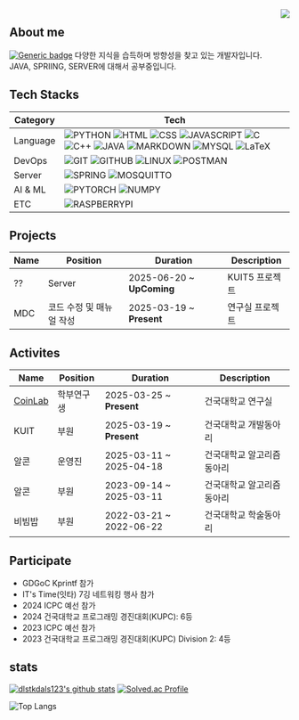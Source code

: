 <img align="right" src="https://badgen.net/github/last-commit/dlstkdals123/dlstkdals123/" />

## About me
[![Generic badge](https://img.shields.io/badge/Notion-%23000000.svg?style=for-the-badge&logo=notion&logoColor=white)]([https://shields.io/](https://mica-feet-30d.notion.site/2099b7e646e780f289b1d087996f4a40?source=copy_link))  
다양한 지식을 습득하며 방향성을 찾고 있는 개발자입니다.  
JAVA, SPRIING, SERVER에 대해서 공부중입니다.  


## Tech Stacks
|Category|Tech|
|--------|----|
|Language|![PYTHON](https://img.shields.io/badge/Python-3776AB?style=for-the-badge&logo=python&logoColor=white) ![HTML](https://img.shields.io/badge/HTML-239120?style=for-the-badge&logo=html5&logoColor=white) ![CSS](https://img.shields.io/badge/CSS-239120?&style=for-the-badge&logo=css3&logoColor=white) ![JAVASCRIPT](https://img.shields.io/badge/JavaScript-F7DF1E?style=for-the-badge&logo=JavaScript&logoColor=white) ![C](https://img.shields.io/badge/C-00599C?style=for-the-badge&logo=c&logoColor=white) ![C++](https://img.shields.io/badge/C%2B%2B-00599C?style=for-the-badge&logo=c%2B%2B&logoColor=white) ![JAVA](https://img.shields.io/badge/Java-ED8B00?style=for-the-badge&logo=openjdk&logoColor=white) ![MARKDOWN](https://img.shields.io/badge/Markdown-000000?style=for-the-badge&logo=markdown&logoColor=white) ![MYSQL](https://img.shields.io/badge/MySQL-00000F?style=for-the-badge&logo=mysql&logoColor=white) ![LaTeX](https://img.shields.io/badge/LaTeX-008080?style=for-the-badge&logo=latex) |
|DevOps|![GIT](https://img.shields.io/badge/GIT-E44C30?style=for-the-badge&logo=git&logoColor=white) ![GITHUB](https://img.shields.io/badge/GitHub-100000?style=for-the-badge&logo=github&logoColor=white) ![LINUX](https://img.shields.io/badge/Linux-FCC624?style=for-the-badge&logo=linux&logoColor=black) ![POSTMAN](https://img.shields.io/badge/Postman-FF6C37?style=for-the-badge&logo=postman&logoColor=white) |
|Server|![SPRING](https://img.shields.io/badge/Spring-6DB33F?style=for-the-badge&logo=spring&logoColor=white) ![MOSQUITTO](https://img.shields.io/badge/MOSQUITTO-660066?style=for-the-badge&logo=mqtt)|
|AI & ML|![PYTORCH](https://img.shields.io/badge/PYTORCH-EE4C2C?style=for-the-badge&logo=pytorch&labelColor=white) ![NUMPY](https://img.shields.io/badge/NUMPY-013243?style=for-the-badge&logo=numpy)|
|ETC|![RASPBERRYPI](https://img.shields.io/badge/RASPBERRYPI-A22846?style=for-the-badge&logo=raspberrypi)|

## Projects
|Name|Position|Duration|Description|
|----|--------|--------|-----------|
|??|Server|2025-06-20 ~ **UpComing**|KUIT5 프로젝트|
|MDC|코드 수정 및 매뉴얼 작성|2025-03-19 ~ **Present**|연구실 프로젝트|


## Activites
|Name|Position|Duration|Description|
|----|--------|--------|-----------|
|[CoinLab](http://coin.konkuk.ac.kr)|학부연구생|2025-03-25 ~ **Present**|건국대학교 연구실|
|KUIT|부원|2025-03-19 ~ **Present**|건국대학교 개발동아리|
|알콘|운영진|2025-03-11 ~ 2025-04-18|건국대학교 알고리즘동아리|
|알콘|부원|2023-09-14 ~ 2025-03-11|건국대학교 알고리즘동아리|
|비빔밥|부원|2022-03-21 ~ 2022-06-22|건국대학교 학술동아리|


## Participate
- GDGoC Kprintf 참가
- IT's Time(잇타) 7깅 네트워킹 행사 참가
- 2024 ICPC 예선 참가
- 2024 건국대학교 프로그래밍 경진대회(KUPC): 6등
- 2023 ICPC 예선 참가
- 2023 건국대학교 프로그래밍 경진대회(KUPC) Division 2: 4등


## stats
[![dlstkdals123's github stats](https://github-readme-stats.vercel.app/api?username=dlstkdals123&theme=chartreuse-dark)](https://github.com/anuraghazra/github-readme-stats)
[![Solved.ac Profile](http://mazassumnida.wtf/api/v2/generate_badge?boj=dlstkdals123)](https://solved.ac/dlstkdals123/)  

![Top Langs](https://github-readme-stats.vercel.app/api/top-langs/?username=dlstkdals123&layout=compact)


<!--
**dlstkdals123/dlstkdals123** is a ✨ _special_ ✨ repository because its `README.md` (this file) appears on your GitHub profile.

Here are some ideas to get you started:

- 🔭 I’m currently working on ...
- 🌱 I’m currently learning ...
- 👯 I’m looking to collaborate on ...
- 🤔 I’m looking for help with ...
- 💬 Ask me about ...
- 📫 How to reach me: ...
- 😄 Pronouns: ...
- ⚡ Fun fact: ...
-->
